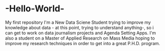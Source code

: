 # -Hello-World-
My first repository
I'm a New Data Sciene Student trying to improve my knowledge about data - at this point, trying to understand anything-, so i can get to work on data journalism projects and Agenda Setting Apps. I'm also a student on a Master of Applied Research on Mass Media hoping to improve my research techniques in order to get into a great P.H.D. program.
